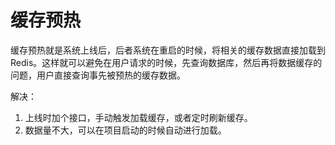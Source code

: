 # 缓存预热

缓存预热就是系统上线后，后者系统在重启的时候，将相关的缓存数据直接加载到Redis。这样就可以避免在用户请求的时候，先查询数据库，然后再将数据缓存的问题，用户直接查询事先被预热的缓存数据。

解决：

1. 上线时加个接口，手动触发加载缓存，或者定时刷新缓存。
2. 数据量不大，可以在项目启动的时候自动进行加载。

